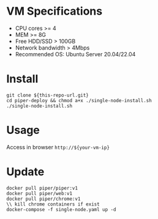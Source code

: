 # VM Specifications
* CPU cores >= 4
* MEM >= 8G
* Free HDD/SSD > 100GB
* Network bandwidth > 4Mbps
* Recommended OS: Ubuntu Server 20.04/22.04

# Install
```shell
git clone ${this-repo-url.git}
cd piper-deploy && chmod a+x ./single-node-install.sh
./single-node-install.sh
```

# Usage
Access in browser ```http://${your-vm-ip}```

# Update
```shell
docker pull piper/piper:v1
docker pull piper/web:v1
docker pull piper/chrome:v1
\\ kill chrome containers if exist
docker-compose -f single-node.yaml up -d
```